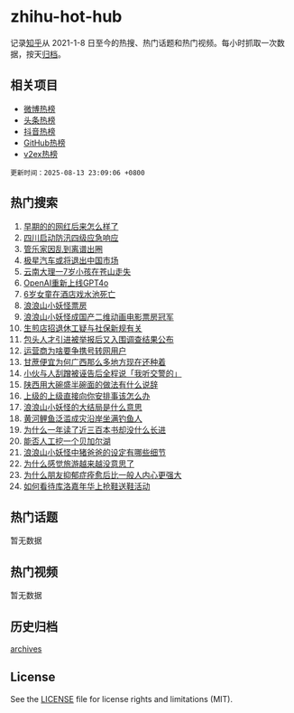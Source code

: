 # zhihu-hot-hub

记录[知乎](https://www.zhihu.com/)从 2021-1-8 日至今的热搜、热门话题和热门视频。每小时抓取一次数据，按天[归档](archives)。

## 相关项目

- [微博热榜](https://github.com/snaildev/weibo-hot-hub)
- [头条热榜](https://github.com/snaildev/toutiao-hot-hub)
- [抖音热榜](https://github.com/snaildev/douyin-hot-hub)
- [GitHub热榜](https://github.com/snaildev/github-hot-hub)
- [v2ex热榜](https://github.com/snaildev/v2ex-hot-hub)


`更新时间：2025-08-13 23:09:06 +0800`

## 热门搜索

1. [早期的的网红后来怎么样了](https://www.zhihu.com/search?q=%E6%97%A9%E6%9C%9F%E7%9A%84%E7%9A%84%E7%BD%91%E7%BA%A2%E5%90%8E%E6%9D%A5%E6%80%8E%E4%B9%88%E6%A0%B7%E4%BA%86)
1. [四川启动防汛四级应急响应](https://www.zhihu.com/search?q=%E5%9B%9B%E5%B7%9D%E5%90%AF%E5%8A%A8%E9%98%B2%E6%B1%9B%E5%9B%9B%E7%BA%A7%E5%BA%94%E6%80%A5%E5%93%8D%E5%BA%94)
1. [管乐家因乱到离谱出圈](https://www.zhihu.com/search?q=%E7%AE%A1%E4%B9%90%E5%AE%B6%E5%9B%A0%E4%B9%B1%E5%88%B0%E7%A6%BB%E8%B0%B1%E5%87%BA%E5%9C%88)
1. [极星汽车或将退出中国市场](https://www.zhihu.com/search?q=%E6%9E%81%E6%98%9F%E6%B1%BD%E8%BD%A6%E6%88%96%E5%B0%86%E9%80%80%E5%87%BA%E4%B8%AD%E5%9B%BD%E5%B8%82%E5%9C%BA)
1. [云南大理一7岁小孩在苍山走失](https://www.zhihu.com/search?q=%E4%BA%91%E5%8D%97%E5%A4%A7%E7%90%86%E4%B8%807%E5%B2%81%E5%B0%8F%E5%AD%A9%E5%9C%A8%E8%8B%8D%E5%B1%B1%E8%B5%B0%E5%A4%B1)
1. [OpenAI重新上线GPT4o](https://www.zhihu.com/search?q=OpenAI%E9%87%8D%E6%96%B0%E4%B8%8A%E7%BA%BFGPT4o)
1. [6岁女童在酒店戏水池死亡](https://www.zhihu.com/search?q=6%E5%B2%81%E5%A5%B3%E7%AB%A5%E5%9C%A8%E9%85%92%E5%BA%97%E6%88%8F%E6%B0%B4%E6%B1%A0%E6%AD%BB%E4%BA%A1)
1. [浪浪山小妖怪票房](https://www.zhihu.com/search?q=%E6%B5%AA%E6%B5%AA%E5%B1%B1%E5%B0%8F%E5%A6%96%E6%80%AA%E7%A5%A8%E6%88%BF)
1. [浪浪山小妖怪成国产二维动画电影票房冠军](https://www.zhihu.com/search?q=%E6%B5%AA%E6%B5%AA%E5%B1%B1%E5%B0%8F%E5%A6%96%E6%80%AA%E6%88%90%E5%9B%BD%E4%BA%A7%E4%BA%8C%E7%BB%B4%E5%8A%A8%E7%94%BB%E7%94%B5%E5%BD%B1%E7%A5%A8%E6%88%BF%E5%86%A0%E5%86%9B)
1. [生煎店招退休工疑与社保新规有关](https://www.zhihu.com/search?q=%E7%94%9F%E7%85%8E%E5%BA%97%E6%8B%9B%E9%80%80%E4%BC%91%E5%B7%A5%E7%96%91%E4%B8%8E%E7%A4%BE%E4%BF%9D%E6%96%B0%E8%A7%84%E6%9C%89%E5%85%B3)
1. [包头人才引进被举报后又入围调查结果公布](https://www.zhihu.com/search?q=%E5%8C%85%E5%A4%B4%E4%BA%BA%E6%89%8D%E5%BC%95%E8%BF%9B%E8%A2%AB%E4%B8%BE%E6%8A%A5%E5%90%8E%E5%8F%88%E5%85%A5%E5%9B%B4%E8%B0%83%E6%9F%A5%E7%BB%93%E6%9E%9C%E5%85%AC%E5%B8%83)
1. [运营商为啥要争携号转网用户](https://www.zhihu.com/search?q=%E8%BF%90%E8%90%A5%E5%95%86%E4%B8%BA%E5%95%A5%E8%A6%81%E4%BA%89%E6%90%BA%E5%8F%B7%E8%BD%AC%E7%BD%91%E7%94%A8%E6%88%B7)
1. [甘蔗便宜为何广西那么多地方现在还种着](https://www.zhihu.com/search?q=%E7%94%98%E8%94%97%E4%BE%BF%E5%AE%9C%E4%B8%BA%E4%BD%95%E5%B9%BF%E8%A5%BF%E9%82%A3%E4%B9%88%E5%A4%9A%E5%9C%B0%E6%96%B9%E7%8E%B0%E5%9C%A8%E8%BF%98%E7%A7%8D%E7%9D%80)
1. [小伙与人刮蹭被诬告后全程说「我听交警的」](https://www.zhihu.com/search?q=%E5%B0%8F%E4%BC%99%E4%B8%8E%E4%BA%BA%E5%88%AE%E8%B9%AD%E8%A2%AB%E8%AF%AC%E5%91%8A%E5%90%8E%E5%85%A8%E7%A8%8B%E8%AF%B4%E3%80%8C%E6%88%91%E5%90%AC%E4%BA%A4%E8%AD%A6%E7%9A%84%E3%80%8D)
1. [陕西用大碗盛半碗面的做法有什么说辞](https://www.zhihu.com/search?q=%E9%99%95%E8%A5%BF%E7%94%A8%E5%A4%A7%E7%A2%97%E7%9B%9B%E5%8D%8A%E7%A2%97%E9%9D%A2%E7%9A%84%E5%81%9A%E6%B3%95%E6%9C%89%E4%BB%80%E4%B9%88%E8%AF%B4%E8%BE%9E)
1. [上级的上级直接向你安排事该怎么办](https://www.zhihu.com/search?q=%E4%B8%8A%E7%BA%A7%E7%9A%84%E4%B8%8A%E7%BA%A7%E7%9B%B4%E6%8E%A5%E5%90%91%E4%BD%A0%E5%AE%89%E6%8E%92%E4%BA%8B%E8%AF%A5%E6%80%8E%E4%B9%88%E5%8A%9E)
1. [浪浪山小妖怪的大结局是什么意思](https://www.zhihu.com/search?q=%E6%B5%AA%E6%B5%AA%E5%B1%B1%E5%B0%8F%E5%A6%96%E6%80%AA%E7%9A%84%E5%A4%A7%E7%BB%93%E5%B1%80%E6%98%AF%E4%BB%80%E4%B9%88%E6%84%8F%E6%80%9D)
1. [黄河鲤鱼泛滥成灾沿岸坐满钓鱼人](https://www.zhihu.com/search?q=%E9%BB%84%E6%B2%B3%E9%B2%A4%E9%B1%BC%E6%B3%9B%E6%BB%A5%E6%88%90%E7%81%BE%E6%B2%BF%E5%B2%B8%E5%9D%90%E6%BB%A1%E9%92%93%E9%B1%BC%E4%BA%BA)
1. [为什么一年读了近三百本书却没什么长进](https://www.zhihu.com/search?q=%E4%B8%BA%E4%BB%80%E4%B9%88%E4%B8%80%E5%B9%B4%E8%AF%BB%E4%BA%86%E8%BF%91%E4%B8%89%E7%99%BE%E6%9C%AC%E4%B9%A6%E5%8D%B4%E6%B2%A1%E4%BB%80%E4%B9%88%E9%95%BF%E8%BF%9B)
1. [能否人工挖一个贝加尔湖](https://www.zhihu.com/search?q=%E8%83%BD%E5%90%A6%E4%BA%BA%E5%B7%A5%E6%8C%96%E4%B8%80%E4%B8%AA%E8%B4%9D%E5%8A%A0%E5%B0%94%E6%B9%96)
1. [浪浪山小妖怪中猪爸爸的设定有哪些细节](https://www.zhihu.com/search?q=%E6%B5%AA%E6%B5%AA%E5%B1%B1%E5%B0%8F%E5%A6%96%E6%80%AA%E4%B8%AD%E7%8C%AA%E7%88%B8%E7%88%B8%E7%9A%84%E8%AE%BE%E5%AE%9A%E6%9C%89%E5%93%AA%E4%BA%9B%E7%BB%86%E8%8A%82)
1. [为什么感觉旅游越来越没意思了](https://www.zhihu.com/search?q=%E4%B8%BA%E4%BB%80%E4%B9%88%E6%84%9F%E8%A7%89%E6%97%85%E6%B8%B8%E8%B6%8A%E6%9D%A5%E8%B6%8A%E6%B2%A1%E6%84%8F%E6%80%9D%E4%BA%86)
1. [为什么朋友抑郁症痊愈后比一般人内心更强大](https://www.zhihu.com/search?q=%E4%B8%BA%E4%BB%80%E4%B9%88%E6%9C%8B%E5%8F%8B%E6%8A%91%E9%83%81%E7%97%87%E7%97%8A%E6%84%88%E5%90%8E%E6%AF%94%E4%B8%80%E8%88%AC%E4%BA%BA%E5%86%85%E5%BF%83%E6%9B%B4%E5%BC%BA%E5%A4%A7)
1. [如何看待库洛嘉年华上抢鞋送鞋活动](https://www.zhihu.com/search?q=%E5%A6%82%E4%BD%95%E7%9C%8B%E5%BE%85%E5%BA%93%E6%B4%9B%E5%98%89%E5%B9%B4%E5%8D%8E%E4%B8%8A%E6%8A%A2%E9%9E%8B%E9%80%81%E9%9E%8B%E6%B4%BB%E5%8A%A8)

## 热门话题

暂无数据

## 热门视频

暂无数据

## 历史归档

[archives](archives)

## License

See the [LICENSE](LICENSE) file for license rights and limitations (MIT).
